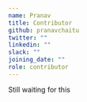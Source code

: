 ```yaml
---
name: Pranav 
title: Contributor
github: pranavchaitu
twitter: ""
linkedin: ""
slack: ""
joining_date: ""
role: contributor
---
```


Still waiting for this
